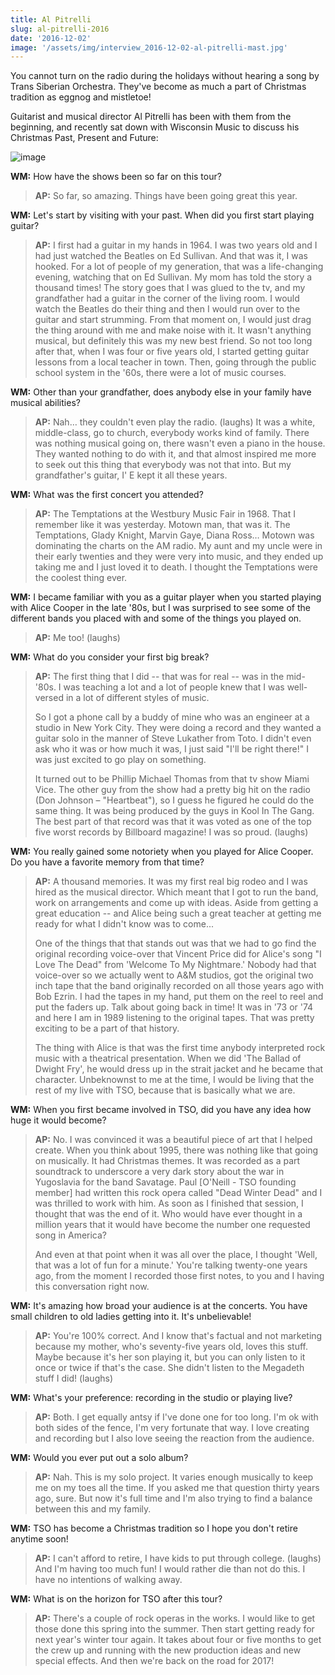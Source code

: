 ```yaml
---
title: Al Pitrelli
slug: al-pitrelli-2016
date: '2016-12-02'
image: '/assets/img/interview_2016-12-02-al-pitrelli-mast.jpg'
---
```


You cannot turn on the radio during the holidays without hearing a song by Trans Siberian Orchestra. They've become as much a part of Christmas tradition as eggnog and mistletoe!

Guitarist and musical director Al Pitrelli has been with them from the beginning, and recently sat down with Wisconsin Music to discuss his Christmas Past, Present and Future: 

![image](/assets/img/interview_2016-12-02-al-pitrelli-01.jpg)

**WM:**
How have the shows been so far on this tour?

> **AP:** So far, so amazing. Things have been going great this year.

**WM:**
Let's start by visiting with your past. When did you first start playing guitar?

> **AP:** I first had a guitar in my hands in 1964. I was two years old and I had just watched the Beatles on Ed Sullivan. And that was it, I was hooked. For a lot of people of my generation, that was a life-changing evening, watching that on Ed Sullivan. My mom has told the story a thousand times! The story goes that I was glued to the tv, and my grandfather had a guitar in the corner of the living room. I would watch the Beatles do their thing and then I would run over to the guitar and start strumming. From that moment on, I would just drag the thing around with me and make noise with it. It wasn't anything musical, but definitely this was my new best friend. So not too long after that, when I was four or five years old, I started getting guitar lessons from a local teacher in town. Then, going through the public school system in the '60s, there were a lot of music courses. 

**WM:**
Other than your grandfather, does anybody else in your family have musical abilities?

> **AP:** Nah… they couldn't even play the radio. (laughs) It was a white, middle-class, go to church, everybody works kind of family. There was nothing musical going on, there wasn't even a piano in the house. They wanted nothing to do with it, and that almost inspired me more to seek out this thing that everybody was not that into. But my grandfather's guitar, I' E kept it all these years. 

**WM:**
What was the first concert you attended?

> **AP:** The Temptations at the Westbury Music Fair in 1968. That I remember like it was yesterday. Motown man, that was it. The Temptations, Glady Knight, Marvin Gaye, Diana Ross… Motown was dominating the charts on the AM radio. My aunt and my uncle were in their early twenties and they were very into music, and they ended up taking me and I just loved it to death. I thought the Temptations were the coolest thing ever.

**WM:**
I became familiar with you as a guitar player when you started playing with Alice Cooper in the late '80s, but I was surprised to see some of the different bands you placed with and some of the things you played on. 

> **AP:** Me too! (laughs)

**WM:**
What do you consider your first big break?

> **AP:** The first thing that I did -- that was for real -- was in the mid-'80s. I was teaching a lot and a lot of people knew that I was well-versed in a lot of different styles of music. 
> 
> So I got a phone call by a buddy of mine who was an engineer at a studio in New York City. They were doing a record and they wanted a guitar solo in the manner of Steve Lukather from Toto. I didn't even ask who it was or how much it was, I just said "I'll be right there!" I was just excited to go play on something. 
> 
> It turned out to be Phillip Michael Thomas from that tv show Miami Vice. The other guy from the show had a pretty big hit on the radio (Don Johnson – "Heartbeat"), so I guess he figured he could do the same thing. It was being produced by the guys in Kool In The Gang. The best part of that record was that it was voted as one of the top five worst records by Billboard magazine! I was so proud. (laughs)

**WM:**
You really gained some notoriety when you played for Alice Cooper. Do you have a favorite memory from that time?

> **AP:** A thousand memories. It was my first real big rodeo and I was hired as the musical director. Which meant that I got to run the band, work on arrangements and come up with ideas. Aside from getting a great education -- and Alice being such a great teacher at getting me ready for what I didn't know was to come... 
> 
> One of the things that that stands out was that we had to go find the original recording voice-over that Vincent Price did for Alice's song "I Love The Dead" from 'Welcome To My Nightmare.' Nobody had that voice-over so we actually went to A&M studios, got the original two inch tape that the band originally recorded on all those years ago with Bob Ezrin. I had the tapes in my hand, put them on the reel to reel and put the faders up. Talk about going back in time! It was in '73 or '74 and here I am in 1989 listening to the original tapes. That was pretty exciting to be a part of that history. 
> 
> The thing with Alice is that was the first time anybody interpreted rock music with a theatrical presentation. When we did 'The Ballad of Dwight Fry', he would dress up in the strait jacket and he became that character. Unbeknownst to me at the time, I would be living that the rest of my live with TSO, because that is basically what we are. 

**WM:**
When you first became involved in TSO, did you have any idea how huge it would become?

> **AP:** No. I was convinced it was a beautiful piece of art that I helped create. When you think about 1995, there was nothing like that going on musically. It had Christmas themes. It was recorded as a part soundtrack to underscore a very dark story about the war in Yugoslavia for the band Savatage. Paul [O'Neill - TSO founding member] had written this rock opera called "Dead Winter Dead" and I was thrilled to work with him. As soon as I finished that session, I thought that was the end of it. Who would have ever thought in a million years that it would have become the number one requested song in America? 
> 
> And even at that point when it was all over the place, I thought 'Well, that was a lot of fun for a minute.' You're talking twenty-one years ago, from the moment I recorded those first notes, to you and I having this conversation right now. 

**WM:**
It's amazing how broad your audience is at the concerts. You have small children to old ladies getting into it. It's unbelievable!

> **AP:** You're 100% correct. And I know that's factual and not marketing because my mother, who's seventy-five years old, loves this stuff. Maybe because it's her son playing it, but you can only listen to it once or twice if that's the case. She didn't listen to the Megadeth stuff I did! (laughs)

**WM:**
What's your preference: recording in the studio or playing live?

> **AP:** Both. I get equally antsy if I've done one for too long. I'm ok with both sides of the fence, I'm very fortunate that way. I love creating and recording but I also love seeing the reaction from the audience.

**WM:**
Would you ever put out a solo album?

> **AP:** Nah. This is my solo project. It varies enough musically to keep me on my toes all the time. If you asked me that question thirty years ago, sure. But now it's full time and I'm also trying to find a balance between this and my family.

**WM:**
TSO has become a Christmas tradition so I hope you don't retire anytime soon!

> **AP:** I can't afford to retire, I have kids to put through college. (laughs) And I'm having too much fun! I would rather die than not do this. I have no intentions of walking away. 

**WM:**
What is on the horizon for TSO after this tour?

> **AP:** There's a couple of rock operas in the works. I would like to get those done this spring into the summer. Then start getting ready for next year's winter tour again. It takes about four or five months to get the crew up and running with the new production ideas and new special effects. And then we're back on the road for 2017!